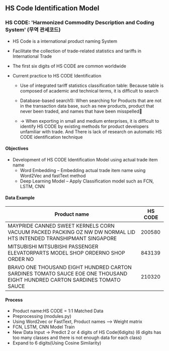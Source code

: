 ## HS Code Identification Model


### HS CODE: 'Harmonized Commodity Description and Coding System' (무역 관세코드)

- HS Code is a international product naming System  
- Facilitate the collection of trade-related statistics and tariffs in International Trade  
- The first six digits of HS CODE are common worldwide  


- Current practice to HS CODE Identification
	- Use of integrated tariff statistics classification table: Because table is composed of academic and technical terms, it is difficult to search
	- Database-based search1): When searching for Products that are not in the transaction data base, such as new products, product that never been traded, and names that have been misspelled
	
	- → When exporting in small and medium enterprises, it is difficult to identify HS CODE by existing methods for product developers unfamiliar with trade. And There is lack of research on automatic HS CODE identification technique


#### Objectives
- Development of HS CODE Identification Model using actual trade item name
	- Word Embedding – Embedding actual trade item name using Word2Vec and fastText method
	- Deep Learning Model – Apply Classification model such as FCN, LSTM, CNN


#### Data Example

|Product name|HS CODE|
|---|---|
|MAYPRIDE CANNED SWEET KERNELS CORN VACUUM PACKED PACKING OZ NW DW NORMAL LID HTS INTENDED TRANSHIPMANT SINGAPORE|200580|
|MITSUBISHI MITSUBISHI PASSENGER ELEVATORPARTS MODEL SHOP ORDERNO SHOP ORDER NO|843139|
|BRAVO ONE THOUSAND EIGHT HUNDRED CARTON SARDINES TOMATO SAUCE EOE ONE THOUSAND EIGHT HUNDRED CARTON SARDINES TOMATO SAUCE|210320|

  
    
#### Process

- Product name:HS CODE = 1:1 Matched Data
- Preprocessing (modules.py)
- Using Word2vec or FastText, Product names --> Weight matrix
- FCN, LSTM, CNN Model Train
- New Data Input -> Predict 2 or 4 digits of HS Code(6digits) (6 digits has too many classes and there is not enough data for each class)
- Expand to 6 digits(Using Cosine Similarity)



